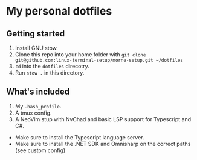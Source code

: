 # My personal dotfiles

## Getting started

1. Install GNU stow.
2. Clone this repo into your home folder with `git clone git@github.com:linux-terminal-setup/morne-setup.git ~/dotfiles`
3. `cd` into the `dotfiles` direcotry.
4. Run `stow .` in this directory.

## What's included

1. My `.bash_profile`.
2. A tmux config.
3. A NeoVim stup with NvChad and basic LSP support for Typescript and C#.
- Make sure to install the Typescript language server.
- Make sure to install the .NET SDK and Omnisharp on the correct paths (see custom config)
